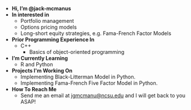 - **Hi, I’m @jack-mcmanus**
- **In interested in**
  - Portfolio management
  - Options pricing models
  - Long-short equity strategies, e.g. Fama-French Factor Models
- **Prior Programming Experience In**
  - C++
    - Basics of object-oriented programming
- **I’m Currently Learning**
    -  R and Python
-  **Projects I'm Working On**
    - Implementing Black-Litterman Model in Python.
    - Implementing Fama-French Five Factor Model in Python.
- **How To Reach Me**
  - Send me an email at jgmcmanu@ncsu.edu and I will get back to you ASAP!

<!---
jack-mcmanus/jack-mcmanus is a ✨ special ✨ repository because its `README.md` (this file) appears on your GitHub profile.
You can click the Preview link to take a look at your changes.
--->
